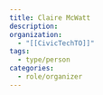 ```yaml
---
title: Claire McWatt
description:
organization:
  - "[[CivicTechTO]]"
tags:
  - type/person
categories:
  - role/organizer
---
```

